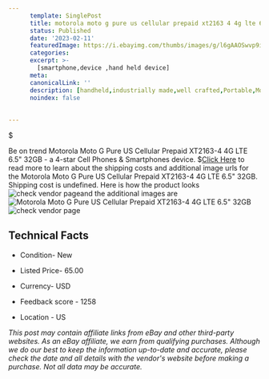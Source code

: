 ```yaml
---
      template: SinglePost
      title: motorola moto g pure us cellular prepaid xt2163 4 4g lte 6 5 32gb
      status: Published
      date: '2023-02-11'
      featuredImage: https://i.ebayimg.com/thumbs/images/g/l6gAAOSwvp9ipppE/s-l225.jpg
      categories: 
      excerpt: >-
        [smartphone,device ,hand held device]
      meta:
      canonicalLink: ''
      description: [handheld,industrially made,well crafted,Portable,Mobile,Compact,Convenient,Lightweight,Maneuverable,Man-portable,Miniature,Carriable,Hand-held,Light,Holdable,Transportable,Mobile device,Pocket-sized,On-the-go,Wireless,Cordless,Compact size,Convenient size, smartphone,device ,hand held device]
      noindex: false
      
        
---
```

$

Be on trend Motorola Moto G Pure US Cellular Prepaid XT2163-4 4G LTE 6.5" 32GB - a 4-star Cell Phones & Smartphones device.
$[Click Here](https://www.ebay.com/itm/295520097885?hash=item44ce5ed65d%3Ag%3Al6gAAOSwvp9ipppE&mkevt=1&mkcid=1&mkrid=711-53200-19255-0&campid=%253CePNCampaignId%253E&customid=%253CreferenceId%253E&toolid=10049) to read more to learn about the shipping costs and additional image urls for the Motorola Moto G Pure US Cellular Prepaid XT2163-4 4G LTE 6.5" 32GB. Shipping cost is undefined. Here is how the product looks ![check vendor page](https://i.ebayimg.com/thumbs/images/g/l6gAAOSwvp9ipppE/s-l225.jpg)and the additional images are![Motorola Moto G Pure US Cellular Prepaid XT2163-4 4G LTE 6.5" 32GB](https://i.ebayimg.com/images/g/l6gAAOSwvp9ipppE/s-l1600.jpg)![check vendor page](https://origin-galleryplus.ebayimg.com/ws/web/295520097885_2_0_1/225x225.jpg)



 ## Technical Facts 



     
      

 - Condition- New 


      

 - Listed Price- 65.00 


      

 - Currency- USD 


      

 - Feedback score - 1258 


      

 - Location - US 


      
      

 *_This post may contain affiliate links from eBay and other third-party websites. As an eBay affiliate, we earn from qualifying purchases. Although we do our best to keep the information up-to-date and accurate, please check the date and all details with the vendor's website before making a purchase. Not all data may be accurate._*






